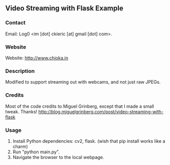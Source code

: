 ## Video Streaming with Flask Example

### Contact
Email: Log0 <im [dot] ckieric [at] gmail [dot] com>.

### Website
Website: http://www.chioka.in

### Description
Modified to support streaming out with webcams, and not just raw JPEGs.

### Credits
Most of the code credits to Miguel Grinberg, except that I made a small tweak. Thanks!
http://blog.miguelgrinberg.com/post/video-streaming-with-flask

### Usage
1. Install Python dependencies: cv2, flask. (wish that pip install works like a charm)
2. Run "python main.py".
3. Navigate the browser to the local webpage.